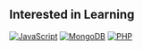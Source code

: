 ## Interested in Learning
[![JavaScript](https://img.shields.io/badge/JavaScript-FFFFFF?logo=javascript&logoColor=black&style=for-the-badge)][link]
[![MongoDB](https://img.shields.io/badge/MongoDB-FFFFFF?logo=mongodb&logoColor=black&style=for-the-badge)][link]
[![PHP](https://img.shields.io/badge/PHP-FFFFFF?logo=php&logoColor=black&style=for-the-badge)][link]

[link]: https://github.com/ardvz
